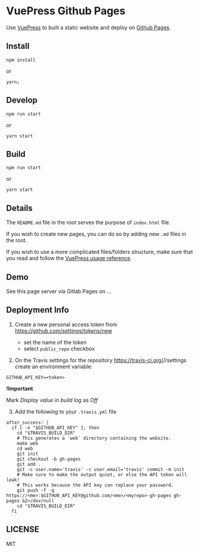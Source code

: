 # VuePress Github Pages

Use [VuePress](https://vuepress.vuejs.org/) to built a static website and deploy on [Github Pages](https://pages.github.com/).

## Install

```console
npm install
```

or

```console
yarn;
```

## Develop

```console
npm run start
```

or

```console
yarn start
```

## Build

```console
npm run start
```

or

```console
yarn start
```

## Details

The `README.md` file in the root serves the purpose of `index.html` file.

If you wish to create new pages, you can do so by adding new `.md` files in the root.

If you wish to use a more complicated files/folders structure, make sure that you read and follow the [VuePress usage reference](https://vuepress.vuejs.org/).

## Demo

See this page server via Gitlab Pages on ...

## Deployment Info

1. Create a new personal access token from https://github.com/settings/tokens/new

    * set the name of the token
    * select `public_repo` checkbox

2. On the Travis settings for the repository https://travis-ci.org/<me>/<myrepo>/settings create an environment variable:

```
GITHUB_API_KEY=<token>
```

**!Important**

Mark _Display value in build log_ as _Off_

3. Add the following to your `.travis.yml` file

```
after_success: |
  if [ -n "$GITHUB_API_KEY" ]; then
    cd "$TRAVIS_BUILD_DIR"
    # This generates a `web` directory containing the website.
    make web
    cd web
    git init
    git checkout -b gh-pages
    git add .
    git -c user.name='travis' -c user.email='travis' commit -m init
    # Make sure to make the output quiet, or else the API token will leak!
    # This works because the API key can replace your password.
    git push -f -q https://<me>:$GITHUB_API_KEY@github.com/<me>/<myrepo>-gh-pages gh-pages &2>/dev/null
    cd "$TRAVIS_BUILD_DIR"
  fi
```

## LICENSE

MIT
